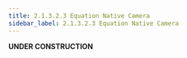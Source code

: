 ```yaml
---
title: 2.1.3.2.3 Equation Native Camera
sidebar_label: 2.1.3.2.3 Equation Native Camera
---
```


**UNDER CONSTRUCTION**